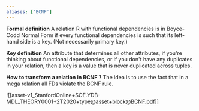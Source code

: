 ```yaml
---
aliases: ['BCNF']
---
```


**Formal definition**
A relation R with functional dependencies is in Boyce-Codd Normal Form if every functional dependencies is such that its left-hand side is a key. (Not necessarily primary key.)

**Key definition**
An attribute that determines all other attributes, if you're thinking about functional dependencies, or if you don't have any duplicates in your relation, then a key is a value that is never duplicated across tuples.

**How to transform a relation in BCNF ?**
The idea is to use the fact that in a mega relation all FDs violate the BCNF rule.


![[asset-v1_StanfordOnline+SOE.YDB-MDL_THEORY0001+2T2020+type@asset+block@BCNF.pdf]]
